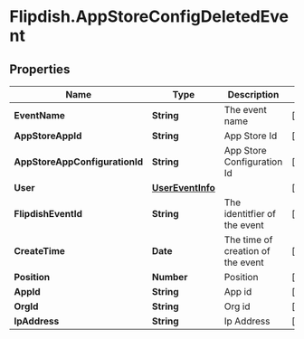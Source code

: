 # Flipdish.AppStoreConfigDeletedEvent

## Properties

Name | Type | Description | Notes
------------ | ------------- | ------------- | -------------
**EventName** | **String** | The event name | [optional] 
**AppStoreAppId** | **String** | App Store Id | [optional] 
**AppStoreAppConfigurationId** | **String** | App Store Configuration Id | [optional] 
**User** | [**UserEventInfo**](UserEventInfo.md) |  | [optional] 
**FlipdishEventId** | **String** | The identitfier of the event | [optional] 
**CreateTime** | **Date** | The time of creation of the event | [optional] 
**Position** | **Number** | Position | [optional] 
**AppId** | **String** | App id | [optional] 
**OrgId** | **String** | Org id | [optional] 
**IpAddress** | **String** | Ip Address | [optional] 


